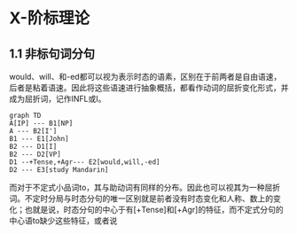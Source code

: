 # X-阶标理论
## 1.1 非标句词分句
  would、will、和-ed都可以视为表示时态的语素，区别在于前两者是自由语速，后者是粘着语速。因此将这些语速进行抽象概括，都看作动词的屈折变化形式，并成为屈折词，记作INFL或I。
```mermaid
graph TD
A[IP] --- B1[NP]
A --- B2[I']
B1 --- E1[John]
B2 --- D1[I]
B2 --- D2[VP]
D1 --+Tense,+Agr--- E2[would,will,-ed]
D2 --- E3[study Mandarin]

```
  而对于不定式小品词to，其与助动词有同样的分布。因此也可以视其为一种屈折词。不定时分局与时态分句的唯一区别就是前者没有时态变化和人称、数上的变化；也就是说，时态分句的中心于有[+Tense]和[+Agr]的特征，而不定式分句的中心语to缺少这些特征，或者说